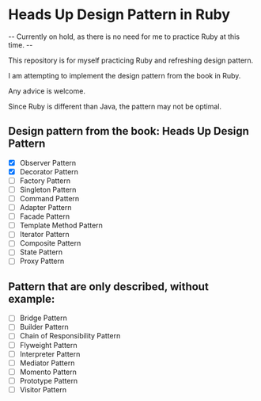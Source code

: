 # Heads Up Design Pattern in Ruby

-- Currently on hold, as there is no need for me to practice Ruby at this time. --

This repository is for myself practicing Ruby and refreshing design pattern.

I am attempting to implement the design pattern from the book in Ruby.

Any advice is welcome.

Since Ruby is different than Java, the pattern may not be optimal.

## Design pattern from the book: Heads Up Design Pattern

- [x] Observer Pattern
- [x] Decorator Pattern
- [ ] Factory Pattern
- [ ] Singleton Pattern
- [ ] Command Pattern
- [ ] Adapter Pattern
- [ ] Facade Pattern
- [ ] Template Method Pattern
- [ ] Iterator Pattern
- [ ] Composite Pattern
- [ ] State Pattern
- [ ] Proxy Pattern

## Pattern that are only described, without example:

- [ ] Bridge Pattern
- [ ] Builder Pattern
- [ ] Chain of Responsibility Pattern
- [ ] Flyweight Pattern
- [ ] Interpreter Pattern
- [ ] Mediator Pattern
- [ ] Momento Pattern
- [ ] Prototype Pattern
- [ ] Visitor Pattern
